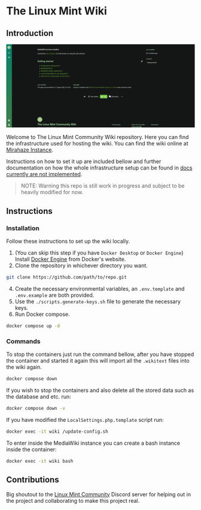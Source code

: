 # The Linux Mint Wiki

## Introduction

![Introduction Preview](docs/assets/images/Preview.png)

Welcome to The Linux Mint Community Wiki repository. Here you can find the infrastructure used for hosting the wiki. You can find the wiki online at [Mirahaze Instance](https://mintguide.miraheze.org/wiki/Main_Page).

Instructions on how to set it up are included bellow and further documentation on how the whole infrastructure setup can be found in [docs currently are not implemented]().

> NOTE: Warning this repo is still work in progress and subject to be heavily modified for now.

## Instructions

### Installation

Follow these instructions to set up the wiki locally.

1. (You can skip this step if you have `Docker Desktop` or `Docker Engine`) Install [Docker Engine](https://docs.docker.com/engine/install/) from Docker's website.
2. Clone the repository in whichever directory you want.

```sh
git clone https://github.com/path/to/repo.git
```

4. Create the necessary environmental variables, an `.env.template` and `.env.example` are both provided.
5. Use the `./scripts.generate-keys.sh` file to generate the necessary keys.
6. Run Docker compose.

```sh
docker compose up -d
```

### Commands

To stop the containers just run the command bellow, after you have stopped the container and started it again this will import all the `.wikitext` files into the wiki again.

```sh
docker compose down
```

If you wish to stop the containers and also delete all the stored data such as the database and etc. run:

```sh
docker compose down -v
```

If you have modified the `LocalSettings.php.template` script run:

```sh
docker exec -it wiki /update-config.sh
```

To enter inside the MediaWiki instance you can create a bash instance inside the container:

```sh
docker exec -it wiki bash
```

## Contributions

Big shoutout to the [Linux Mint Community](https://discord.gg/mint) Discord server for helping out in the project and collaborating to make this project real.
